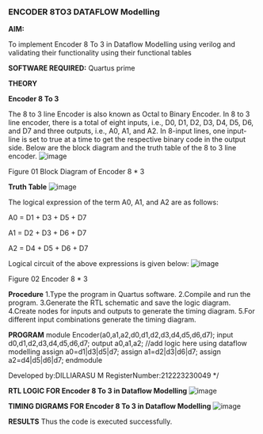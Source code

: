 ### ENCODER 8TO3 DATAFLOW Modelling

**AIM:**

To implement  Encoder 8 To 3 in Dataflow Modelling using verilog and validating their functionality using their functional tables

**SOFTWARE REQUIRED:** Quartus prime

**THEORY**

**Encoder 8 To 3**

The 8 to 3 line Encoder is also known as Octal to Binary Encoder. In 8 to 3 line encoder, there is a total of eight inputs, i.e., D0, D1, D2, D3, D4, D5, D6, and D7 and three outputs, i.e., A0, A1, and A2. In 8-input lines, one input-line is set to true at a time to get the respective binary code in the output side. Below are the block diagram and the truth table of the 8 to 3 line encoder.
![image](https://github.com/Dilliarasu0105/ENCODER8TO3DATAFLOW/assets/144979593/00a4e18c-2b35-4760-8ba1-636f923143f1)


Figure 01  Block Diagram of Encoder 8 * 3

**Truth Table**
![image](https://github.com/Dilliarasu0105/ENCODER8TO3DATAFLOW/assets/144979593/d16cd378-3370-42e1-964e-eb20289bdd09)



The logical expression of the term A0, A1, and A2 are as follows:

A0 = D1 + D3 + D5 + D7

A1 = D2 + D3 + D6 + D7

A2 = D4 + D5 + D6 + D7

Logical circuit of the above expressions is given below:
![image](https://github.com/Dilliarasu0105/ENCODER8TO3DATAFLOW/assets/144979593/b54e755e-2dc7-47cf-81df-06ea6c882fdd)


Figure 02  Encoder 8 * 3

**Procedure**
1.Type the program in Quartus software. 2.Compile and run the program. 3.Generate the RTL schematic and save the logic diagram. 4.Create nodes for inputs and outputs to generate the timing diagram. 5.For different input combinations generate the timing diagram.


**PROGRAM**
module Encoder(a0,a1,a2,d0,d1,d2,d3,d4,d5,d6,d7);
input d0,d1,d2,d3,d4,d5,d6,d7;
output a0,a1,a2;
//add logic here using dataflow modelling
assign a0=d1|d3|d5|d7;
assign a1=d2|d3|d6|d7;
assign a2=d4|d5|d6|d7;
endmodule

Developed by:DILLIARASU M
RegisterNumber:212223230049
*/

**RTL LOGIC FOR Encoder 8 To 3 in Dataflow Modelling**
![image](https://github.com/Dilliarasu0105/ENCODER8TO3DATAFLOW/assets/144979593/82510d19-c833-4903-97aa-f3d3125f1abe)

**TIMING DIGRAMS FOR Encoder 8 To 3 in Dataflow Modelling**
![image](https://github.com/Dilliarasu0105/ENCODER8TO3DATAFLOW/assets/144979593/12c84ab7-8dfc-4110-881f-24325eb232ca)

**RESULTS**
Thus the code is executed successfully.



